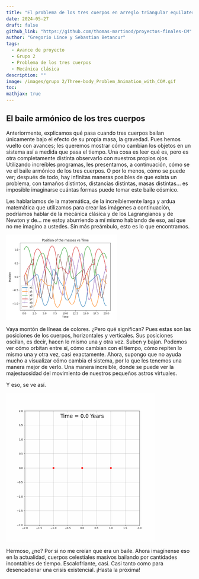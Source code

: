 ```yaml
---
title: "El problema de los tres cuerpos en arreglo triangular equilatero"
date: 2024-05-27
draft: false
github_link: "https://github.com/thomas-martinod/proyectos-finales-CM"
author: "Gregorio Lince y Sebastian Betancur"
tags:
  - Avance de proyecto
  - Grupo 2
  - Problema de los tres cuerpos
  - Mecánica clásica
description: ""
image: /images/grupo 2/Three-body_Problem_Animation_with_COM.gif
toc:
mathjax: true
---
```


## El baile armónico de los tres cuerpos

Anteriormente, explicamos qué pasa cuando tres cuerpos bailan únicamente bajo el efecto de su propia masa, la gravedad. Pues hemos vuelto con avances; les queremos mostrar cómo cambian los objetos en un sistema así a medida que pasa el tiempo. Una cosa es leer qué es, pero es otra completamente distinta observarlo con nuestros propios ojos. Utilizando increíbles programas, les presentamos, a continuación, cómo se ve el baile armónico de los tres cuerpos. O por lo menos, cómo se puede ver; después de todo, hay infinitas maneras posibles de que exista un problema, con tamaños distintos, distancias distintas, masas distintas... es imposible imaginarse cuántas formas puede tomar este baile cósmico.

Les hablaríamos de la matemática, de la increíblemente larga y ardua matemática que utilizamos para crear las imágenes a continuación, podríamos hablar de la mecánica clásica y de los Lagrangianos y de Newton y de... me estoy aburriendo a mí mismo hablando de eso, así que no me imagino a ustedes. Sin más preámbulo, esto es lo que encontramos.

<img src="/exampleSite/static/images/grupo 2/avance1.png" alt="Lag2" width="300">

Vaya montón de líneas de colores. ¿Pero qué significan? Pues estas son las posiciones de los cuerpos, horizontales y verticales. Sus posiciones oscilan, es decir, hacen lo mismo una y otra vez. Suben y bajan. Podemos ver cómo orbitan entre sí, cómo cambian con el tiempo, cómo repiten lo mismo una y otra vez, casi exactamente. Ahora, supongo que no ayuda mucho a visualizar cómo cambia el sistema, por lo que les tenemos una manera mejor de verlo. Una manera increíble, donde se puede ver la majestuosidad del movimiento de nuestros pequeños astros virtuales.

Y eso, se ve así.

<img src="/exampleSite/static/images/grupo 2/3BodyProblem.gif" alt="Lag3" width="400">

Hermoso, ¿no? Por si no me creían que era un baile. Ahora imagínense eso en la actualidad, cuerpos celestiales masivos bailando por cantidades incontables de tiempo. Escalofriante, casi. Casi tanto como para desencadenar una crisis existencial. ¡Hasta la próxima!
